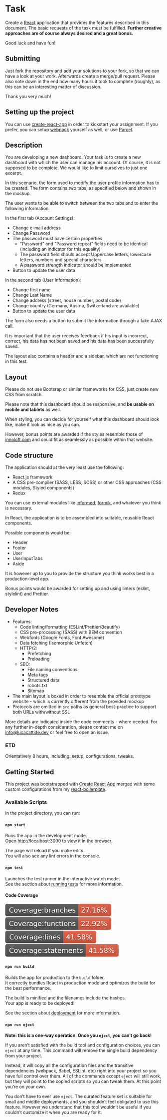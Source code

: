 # Task

Create a [React](https://reactjs.org) application that provides the features described in this document.
The basic requests of the task must be fulfilled. **Further creative approaches are of course always desired and a great bonus.**

Good luck and have fun!

## Submitting

Just fork the repository and add your solutions to your fork, so that we can have a look at your work. Afterwards create a merge/pull request.
Please also note down in the end how many hours it took to complete (roughly), as this can be an interesting matter of discussion.

Thank you very much!

## Setting up the project

You can use [create-react-app](https://facebook.github.io/create-react-app/) in order to kickstart your assignment.
If you prefer, you can setup [webpack](https://webpack.github.io) yourself as well, or use [Parcel](https://parceljs.org).

## Description

You are developing a new dashboard. Your task is to create a new dashboard with which the user can manage his account.
Of course, it is not supposed to be complete. We would like to limit ourselves to just one excerpt.

In this scenario, the form used to modify the user profile information has to be created.
The form contains two tabs, as specified below and shown in the mockup.

The user wants to be able to switch between the two tabs and to enter the following information:

In the first tab (Account Settings):

- Change e-mail address
- Change Password
- The password must have certain properties:
  - "Password" and "Password repeat" fields need to be identical (including an indicator for this equality)
  - The password field should accept Uppercase letters, lowercase letters, numbers and special characters
  - A password strength indicator should be implemented
- Button to update the user data

In the second tab (User Information):

- Change first name
- Change Last Name
- Change address (street, house number, postal code)
- Change country (Germany, Austria, Switzerland are available)
- Button to update the user data

The form also needs a button to submit the information through a fake AJAX call.

It is important that the user receives feedback if his input is incorrect, correct, his data has not been saved and his data has been successfully saved.

The layout also contains a header and a sidebar, which are not functioning in this test.

## Layout

Please do not use Bootsrap or similar frameworks for CSS, just create new CSS from scratch.

Please note that this dashboard should be responsive, and **be usable on mobile and tablets** as well.

When styling, you can decide for yourself what this dashboard should look like, make it look as nice as you can.

However, bonus points are awarded if the styles resemble those of [innoloft.com](https://innoloft.com/home) and could fit as seamlessly as possible within that website.

## Code structure

The application should at the very least use the following:

- React.js framework
- A CSS pre-compiler (SASS, LESS, SCSS) or other CSS approaches (CSS modules, Styled components)
- Redux

You can use external modules like [informed](https://joepuzzo.github.io/informed/), [formik](https://jaredpalmer.com/formik/), and whatever you think is necessary.

In React, the application is to be assembled into suitable, reusable React components.

Possible components would be:

- Header
- Footer
- User
- UserInputTabs
- Aside

It is however up to you to provide the structure you think works best in a production-level app.

Bonus points would be awarded for setting up and using linters (eslint, stylelint) and Prettier.

## Developer Notes

- Features:
  - Code linting/formatting (ESLint/Prettier/Beautify)
  - CSS pre-processing (SASS) with BEM convention
  - Webfonts (Google Fonts, Font Awesome)
  - Data fetching (Isomorphic Unfetch)
  - HTTP/2:
    - Prefetching
    - Preloading
  - SEO:
    - File naming conventions
    - Meta tags
    - Structured data
    - robots.txt
    - Sitemap
- The main layout is boxed in order to resemble the official prototype website - which is currently different from the provided mockup
- Protocols are omitted in ```src``` paths as general best-practice to support both URLs with/without SSL

More details are indicated inside the code comments - where needed. For any further in-depth consideration, please contact me on info@lucacattide.dev or feel free to open an issue.

### ETD

Orientatively 8 hours, including: setup, configurations, tweaks.

## Getting Started

This project was bootstrapped with [Create React App](https://github.com/facebook/create-react-app) merged with some custom configurations from my [react-boilerplate](https://github.com/lucacattide/react-boilerplate).

### Available Scripts

In the project directory, you can run:

#### `npm start`

Runs the app in the development mode.\
Open [http://localhost:3000](http://localhost:3000) to view it in the browser.

The page will reload if you make edits.\
You will also see any lint errors in the console.

#### `npm test`

Launches the test runner in the interactive watch mode.\
See the section about [running tests](https://facebook.github.io/create-react-app/docs/running-tests) for more information.

#### Code Coverage

![Branches](./coverage/badge-branches.svg "Coverage - Branches") ![Branches](./coverage/badge-functions.svg "Coverage - Functions") ![Branches](./coverage/badge-lines.svg "Coverage - Lines") ![Branches](./coverage/badge-statements.svg "Coverage - Statements")

#### `npm run build`

Builds the app for production to the `build` folder.\
It correctly bundles React in production mode and optimizes the build for the best performance.

The build is minified and the filenames include the hashes.\
Your app is ready to be deployed!

See the section about [deployment](https://facebook.github.io/create-react-app/docs/deployment) for more information.

#### `npm run eject`

**Note: this is a one-way operation. Once you `eject`, you can’t go back!**

If you aren’t satisfied with the build tool and configuration choices, you can `eject` at any time. This command will remove the single build dependency from your project.

Instead, it will copy all the configuration files and the transitive dependencies (webpack, Babel, ESLint, etc) right into your project so you have full control over them. All of the commands except `eject` will still work, but they will point to the copied scripts so you can tweak them. At this point you’re on your own.

You don’t have to ever use `eject`. The curated feature set is suitable for small and middle deployments, and you shouldn’t feel obligated to use this feature. However we understand that this tool wouldn’t be useful if you couldn’t customize it when you are ready for it.
